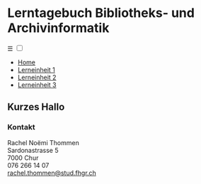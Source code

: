<html>
<head>
	<meta charset ="utf-8"/>
	<meta name ="author" content="Rachel Noëmi Thommen">
	<meta name ="description" content="Lerntagebuch, Startseite">
	<meta name ="keywords" content="Homepage, HTML, Lerntagebuch, BAIN, GitHub, IW">
	<meta name ="date" content="03.04.2020">
	<meta name ="viewport" content="device-width, initial-scale=1.0">
	<link rel ="stylesheet" href="css" type ="text/css">
</head>
<body>
	<div id="c1">
	<div id="c2">
		<h1>Lerntagebuch Bibliotheks- und Archivinformatik</h1>
	</div>
	<div class="nav">
		<label for="toggle">&#9776;</label>
        <input type="checkbox" id="toggle"/>
		<div class="menu">
			<div id="c3">
			<ul>
				<li><a href="index.html">Home</a></li>
				<li><a href="Lerntagebuch/eintrag_1.html">Lerneinheit 1</a></li>
				<li><a href="unterseiten/studium.html">Lerneinheit 2</a></li>
				<li><a href="unterseiten/nebenjob.html">Lerneinheit 3</a></li>
			</ul>
			</div>
		</div>
	</div>
<!-- Quelle Layout Navigation: https://www.youtube.com/watch?v=8x1mO1d6-4w + https://www.youtube.com/watch?v=xMTs8tAapnQ -->
	<div class="row">
		<div class="column_middle">
			<p>
			<h2>Kurzes Hallo</h2>
			</p>
			<div id="c5">
			</div>
		</div>
	</div>
	<div id="c9">
		<h3><p>Kontakt</p></h3>
		Rachel Noëmi Thommen<br>
		Sardonastrasse 5<br>
		7000 Chur<br>
		076 266 14 07<br>
		<a href="mailto:noemi.t@gmx.ch">rachel.thommen@stud.fhgr.ch</a>
	</div>
</body>

<!-- Quellen Layout: https://www.w3schools.com/css/css_website_layout.asp -->
<!-- Quellen Bilder "endmotiv.png": https://peoplepng.com/free-floral-ornament-png/23970/free-vector
					bilder glunggi: http://glunggi.ch/
					"background.jpg": http://www.rusankakulinaria.info/tapete-altrosa-11447.html
					-->
<!-- Quelle Farbcodes: https://html-color-codes.info/webfarben_hexcodes/ -->    


</html>
